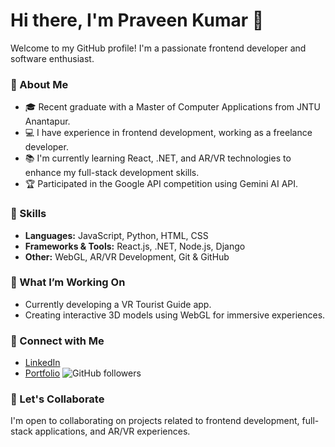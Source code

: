 # Hi there, I'm Praveen Kumar 👋

Welcome to my GitHub profile! I'm a passionate frontend developer and software enthusiast.

### 🚀 About Me
- 🎓 Recent graduate with a Master of Computer Applications from JNTU Anantapur.
- 💻 I have experience in frontend development, working as a freelance developer.
- 📚 I'm currently learning React, .NET, and AR/VR technologies to enhance my full-stack development skills.
- 🏆 Participated in the Google API competition using Gemini AI API.

### 💼 Skills
- **Languages:** JavaScript, Python, HTML, CSS
- **Frameworks & Tools:** React.js, .NET, Node.js, Django
- **Other:** WebGL, AR/VR Development, Git & GitHub

### 🌱 What I’m Working On
- Currently developing a VR Tourist Guide app.
- Creating interactive 3D models using WebGL for immersive experiences.

### 🔗 Connect with Me
- [LinkedIn](https://www.linkedin.com/in/praveenkumar)
- [Portfolio](https://your-portfolio-link.com)
![GitHub followers](https://img.shields.io/github/followers/{Praween-em}?style=social)

### 💬 Let's Collaborate
I'm open to collaborating on projects related to frontend development, full-stack applications, and AR/VR experiences.

